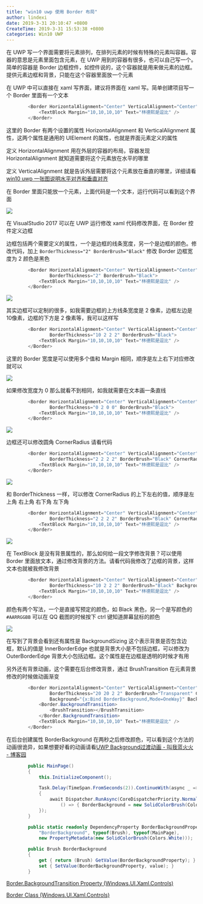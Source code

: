 ```yaml
---
title: "win10 uwp 使用 Border 布局"
author: lindexi
date: 2019-3-31 20:10:47 +0800
CreateTime: 2019-3-31 15:53:38 +0800
categories: Win10 UWP
---
```


在 UWP 写一个界面需要将元素排列，在排列元素的时候有特殊的元素叫容器。容器的意思是元素里面包含元素，在 UWP 用到的容器有很多，也可以自己写一个。简单的容器是 Border 边框控件，如控件说的，这个容器就是用来做元素的边框。提供元素边框和背景，只能在这个容器里面放一个元素

<!--more-->


<!-- csdn -->

在 UWP 中可以直接在 xaml 写界面，建议将界面在 xaml 写。简单创建项目写一个 Border 里面有一个文本

```csharp
        <Border HorizontalAlignment="Center" VerticalAlignment="Center">
            <TextBlock Margin="10,10,10,10" Text="林德熙是逗比" />
        </Border>
```

这里的 Border 有两个设置的属性 HorizontalAlignment 和 VerticalAlignment 属性，这两个属性是通用的 UIElement 的属性，也就是界面元素定义的属性

定义 HorizontalAlignment 用在外层的容器的布局，容器发现 HorizontalAlignment 就知道需要将这个元素放在水平的哪里

定义 VerticalAlignment 就是告诉外层需要将这个元素放在垂直的哪里，详细请看 [win10 uwp 一张图说明水平对齐和垂直对齐](https://blog.lindexi.com/post/win10-uwp-%E4%B8%80%E5%BC%A0%E5%9B%BE%E8%AF%B4%E6%98%8E%E6%B0%B4%E5%B9%B3%E5%AF%B9%E9%BD%90%E5%92%8C%E5%9E%82%E7%9B%B4%E5%AF%B9%E9%BD%90.html )

在 Border 里面只能放一个元素，上面代码是一个文本，运行代码可以看到这个界面

<!-- ![](image/win10 uwp 使用 Border 布局/win10 uwp 使用 Border 布局0.png) -->

![](http://image.acmx.xyz/lindexi%2F2019331155659628)

在 VisualStudio 2017 可以在 UWP 运行修改 xaml 代码修改界面，在 Border 控件定义边框

边框包括两个需要定义的属性，一个是边框的线条宽度，另一个是边框的颜色。修改代码，加上 `BorderThickness="2" BorderBrush="Black"` 修改 Border 边框宽度为 2 颜色是黑色

```csharp
        <Border HorizontalAlignment="Center" VerticalAlignment="Center"
                BorderThickness="2" BorderBrush="Black">
            <TextBlock Margin="10,10,10,10" Text="林德熙是逗比" />
        </Border>
```

<!-- ![](image/win10 uwp 使用 Border 布局/win10 uwp 使用 Border 布局1.png) -->

![](http://image.acmx.xyz/lindexi%2F20193311602977)

其实边框可以定制的很多，如我需要边框的上方线条宽度是 2 像素，边框左边是10像素，边框的下方是 2 像素等，我可以这样写

```csharp
        <Border HorizontalAlignment="Center" VerticalAlignment="Center"
                BorderThickness="10 2 2 2" BorderBrush="Black">
            <TextBlock Margin="10,10,10,10" Text="林德熙是逗比" />
        </Border>
```

这里的 Border 宽度是可以使用多个值和 Margin 相同，顺序是左上右下对应修改就可以

<!-- ![](image/win10 uwp 使用 Border 布局/win10 uwp 使用 Border 布局2.png) -->

![](http://image.acmx.xyz/lindexi%2F201933116232839)

如果修改宽度为 0 那么就看不到相同，如我就需要在文本画一条直线

```csharp
        <Border HorizontalAlignment="Center" VerticalAlignment="Center"
                BorderThickness="0 2 0 0" BorderBrush="Black">
            <TextBlock Margin="10,10,10,10" Text="林德熙是逗比" />
        </Border>
```

<!-- ![](image/win10 uwp 使用 Border 布局/win10 uwp 使用 Border 布局6.png) -->

![](http://image.acmx.xyz/lindexi%2F2019331161139357)

边框还可以修改圆角 CornerRadius 请看代码

```csharp
        <Border HorizontalAlignment="Center" VerticalAlignment="Center"
                BorderThickness="2 2 2 2" BorderBrush="Black" CornerRadius="5">
            <TextBlock Margin="10,10,10,10" Text="林德熙是逗比" />
        </Border>
```

<!-- ![](image/win10 uwp 使用 Border 布局/win10 uwp 使用 Border 布局4.png) -->

![](http://image.acmx.xyz/lindexi%2F20193311673641)

和 BorderThickness 一样，可以修改 CornerRadius 的上下左右的值，顺序是左上角 右上角 右下角 左下角

```csharp
        <Border HorizontalAlignment="Center" VerticalAlignment="Center"
                BorderThickness="2 2 2 2" BorderBrush="Black" CornerRadius="5 2 10 2">
            <TextBlock Margin="10,10,10,10" Text="林德熙是逗比" />
        </Border>
```

<!-- ![](image/win10 uwp 使用 Border 布局/win10 uwp 使用 Border 布局5.png) -->

![](http://image.acmx.xyz/lindexi%2F2019331161219198)

在 TextBlock 是没有背景属性的，那么如何给一段文字修改背景？可以使用 Border 里面放文本，通过修改背景的方法。请看代码我修改了边框的背景，这样文本也就被我修改背景

```csharp
        <Border HorizontalAlignment="Center" VerticalAlignment="Center"
                BorderThickness="10 2 2 2" BorderBrush="Black" Background="#0F252525">
            <TextBlock Margin="10,10,10,10" Text="林德熙是逗比" />
        </Border>
```

颜色有两个写法，一个是直接写预定的颜色，如 Black 黑色，另一个是写颜色的 `#AARRGGBB` 可以在 QQ 截图的时候按下 ctrl 键知道屏幕鼠标的颜色

<!-- ![](image/win10 uwp 使用 Border 布局/win10 uwp 使用 Border 布局3.png) -->

![](http://image.acmx.xyz/lindexi%2F201933116551921)

在写到了背景会看到还有属性是 BackgroundSizing 这个表示背景是否包含边框，默认的值是 InnerBorderEdge 也就是背景大小是不包括边框，可以修改为 OuterBorderEdge 背景大小包括边框。这个属性是在边框是透明的时候才有用

另外还有背景动画，这个需要在后台修改背景，通过 BrushTransition 在元素背景修改的时候做动画渐变

```csharp
        <Border HorizontalAlignment="Center" VerticalAlignment="Center"
                BorderThickness="20 20 2 2" BorderBrush="Transparent" CornerRadius="5 2 10 2"
                Background="{x:Bind BorderBackground,Mode=OneWay}" BackgroundSizing="OuterBorderEdge">
            <Border.BackgroundTransition>
                <BrushTransition></BrushTransition>
            </Border.BackgroundTransition>
            <TextBlock Margin="10,10,10,10" Text="林德熙是逗比" />
        </Border>
```

在后台创建属性 BorderBackground 在两秒之后修改颜色，可以看到这个方法的动画很诡异，如果想要好看的动画请看[UWP Background过渡动画 - 叫我蓝火火 - 博客园](https://www.cnblogs.com/blue-fire/p/9617275.html )

```csharp
        public MainPage()
        {
            this.InitializeComponent();

            Task.Delay(TimeSpan.FromSeconds(2)).ContinueWith(async _ =>
            {
                await Dispatcher.RunAsync(CoreDispatcherPriority.Normal,
                    () => { BorderBackground = new SolidColorBrush(Colors.Black); });
            });
        }

        public static readonly DependencyProperty BorderBackgroundProperty = DependencyProperty.Register(
            "BorderBackground", typeof(Brush), typeof(MainPage),
            new PropertyMetadata(new SolidColorBrush(Colors.White)));

        public Brush BorderBackground
        {
            get { return (Brush) GetValue(BorderBackgroundProperty); }
            set { SetValue(BorderBackgroundProperty, value); }
        }
```

[Border.BackgroundTransition Property (Windows.UI.Xaml.Controls)](https://docs.microsoft.com/en-us/uwp/api/windows.ui.xaml.controls.border.backgroundtransition )

[Border Class (Windows.UI.Xaml.Controls)](https://docs.microsoft.com/en-us/uwp/api/windows.ui.xaml.controls.border )

